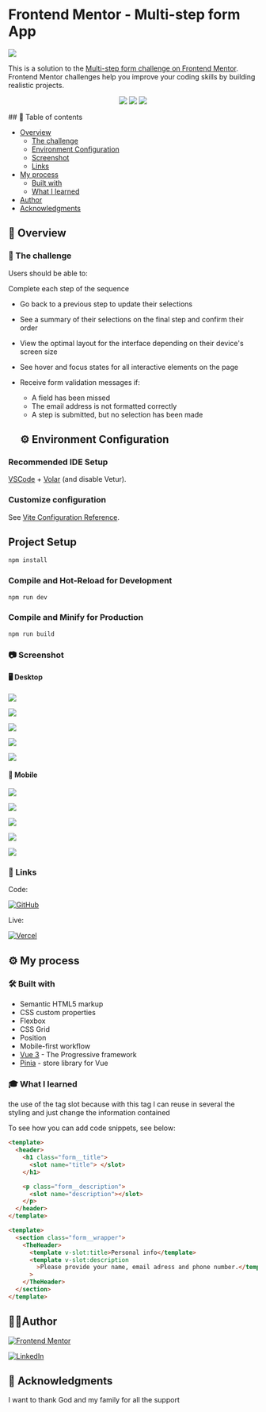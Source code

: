 # Frontend Mentor - Multi-step form App

![](./src/assets/design/desktop-design-step-1.jpg)

This is a solution to the [Multi-step form challenge on Frontend Mentor](https://www.frontendmentor.io/challenges/multistep-form-YVAnSdqQBJ). Frontend Mentor challenges help you improve your coding skills by building realistic projects.

<p align="center">
    <img src="https://img.shields.io/badge/Visual_Studio_Code-0078D4?style=for-the-badge&logo=visual%20studio%20code&logoColor=white" />
    <img src="https://img.shields.io/badge/Vue%20js-35495E?style=for-the-badge&logo=vuedotjs&logoColor=4FC08D" />
    <img src="https://img.shields.io/badge/npm-CB3837?style=for-the-badge&logo=npm&logoColor=white" />
    
</p>
## 📖 Table of contents

- [Overview](#overview)
  - [The challenge](#the-challenge)
  - [Environment Configuration](#Environment-Configuration)
  - [Screenshot](#screenshot)
  - [Links](#links)
- [My process](#my-process)
  - [Built with](#built-with)
  - [What I learned](#what-i-learned)
- [Author](#author)
- [Acknowledgments](#acknowledgments)

## 🔭 Overview

### 📌 The challenge

Users should be able to:

Complete each step of the sequence

- Go back to a previous step to update their selections
- See a summary of their selections on the final step and confirm their order
- View the optimal layout for the interface depending on their device's screen size
- See hover and focus states for all interactive elements on the page
- Receive form validation messages if:

  - A field has been missed
  - The email address is not formatted correctly
  - A step is submitted, but no selection has been made

  ## ⚙️ Environment Configuration

### Recommended IDE Setup

[VSCode](https://code.visualstudio.com/) + [Volar](https://marketplace.visualstudio.com/items?itemName=Vue.volar) (and disable Vetur).

### Customize configuration

See [Vite Configuration Reference](https://vitejs.dev/config/).

## Project Setup

```sh
npm install
```

### Compile and Hot-Reload for Development

```sh
npm run dev
```

### Compile and Minify for Production

```sh
npm run build
```

### 📷 Screenshot

#### 🖥️ Desktop

![](./src/assets/design/desktop-preview.jpg)

![](./src/assets/design/desktop-design-step-2-monthly.jpg)

![](./src/assets/design/desktop-design-step-3-monthly.jpg)

![](./src/assets/design/desktop-design-step-4-monthly.jpg)

![](./src/assets/design/desktop-design-step-5.jpg)

#### 📱 Mobile

![](./src/assets/design/mobile-design-step-1.jpg)

![](./src/assets/design/mobile-design-step-2-monthly.jpg)

![](./src/assets/design/mobile-design-step-3-monthly.jpg)

![](./src/assets/design/mobile-design-step-4-monthly.jpg)

![](./src/assets/design/mobile-design-step-5.jpg)

### 🔗 Links

Code:

[![GitHub](https://img.shields.io/badge/github-%23121011.svg?style=for-the-badge&logo=github&logoColor=white)](https://your-solution-url.com)

Live:

[![Vercel](https://img.shields.io/badge/vercel-%23000000.svg?style=for-the-badge&logo=vercel&logoColor=white)](https://your-live-site-url.com)

## ⚙️ My process

### 🛠️ Built with

- Semantic HTML5 markup
- CSS custom properties
- Flexbox
- CSS Grid
- Position
- Mobile-first workflow
- [Vue 3](https://vuejs.org/) - The Progressive framework
- [Pinia](https://pinia.vuejs.org/) - store library for Vue

### 🎓 What I learned

the use of the tag slot because with this tag I can reuse in several the styling and just change the information contained

To see how you can add code snippets, see below:

```html
<template>
  <header>
    <h1 class="form__title">
      <slot name="title"> </slot>
    </h1>

    <p class="form__description">
      <slot name="description"></slot>
    </p>
  </header>
</template>
```

```html
<template>
  <section class="form__wrapper">
    <TheHeader>
      <template v-slot:title>Personal info</template>
      <template v-slot:description
        >Please provide your name, email adress and phone number.</template
      >
    </TheHeader>
  </section>
</template>
```

## 🤵🏿Author

[![Frontend Mentor](https://img.shields.io/badge/Frontend%20Mentor-3F54A3.svg?style=for-the-badge&logo=Frontend-Mentor&logoColor=white)](https://www.frontendmentor.io/profile/wan0805)

[![LinkedIn](https://img.shields.io/badge/linkedin-%230077B5.svg?style=for-the-badge&logo=linkedin&logoColor=white)](https://www.linkedin.com/in/wanderson-duarte-a9778711b/)

## 🙌 Acknowledgments

I want to thank God and my family for all the support
